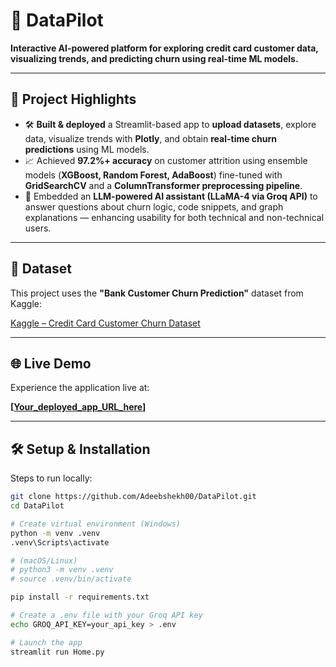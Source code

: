 # 🚀 DataPilot

**Interactive AI-powered platform for exploring credit card customer data, visualizing trends, and predicting churn using real-time ML models.**

---

## 📌 Project Highlights

- 🛠 **Built & deployed** a Streamlit-based app to **upload datasets**, explore data, visualize trends with **Plotly**, and obtain **real-time churn predictions** using ML models.  
- 📈 Achieved **97.2%+ accuracy** on customer attrition using ensemble models (**XGBoost, Random Forest, AdaBoost**) fine-tuned with **GridSearchCV** and a **ColumnTransformer preprocessing pipeline**.  
- 🤖 Embedded an **LLM-powered AI assistant (LLaMA-4 via Groq API)** to answer questions about churn logic, code snippets, and graph explanations — enhancing usability for both technical and non-technical users.

---

## 📂 Dataset

This project uses the **"Bank Customer Churn Prediction"** dataset from Kaggle:

[Kaggle – Credit Card Customer Churn Dataset](https://www.kaggle.com/datasets/sakshigoyal7/credit-card-customers)

---

## 🌐 Live Demo

Experience the application live at:

**[[Your_deployed_app_URL_here](https://datapilot00.streamlit.app/)]**

---

## 🛠 Setup & Installation

Steps to run locally:

```bash
git clone https://github.com/Adeebshekh00/DataPilot.git
cd DataPilot

# Create virtual environment (Windows)
python -m venv .venv
.venv\Scripts\activate

# (macOS/Linux)
# python3 -m venv .venv
# source .venv/bin/activate

pip install -r requirements.txt

# Create a .env file with your Groq API key
echo GROQ_API_KEY=your_api_key > .env

# Launch the app
streamlit run Home.py
